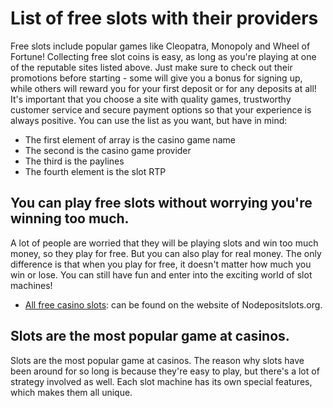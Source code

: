 # List of free slots with their providers

Free slots include popular games like Cleopatra, Monopoly and Wheel of Fortune! Collecting free slot coins is easy, as long as you're playing at one of the reputable sites listed above. Just make sure to check out their promotions before starting - some will give you a bonus for signing up, while others will reward you for your first deposit or for any deposits at all! It's important that you choose a site with quality games, trustworthy customer service and secure payment options so that your experience is always positive.
You can use the list as you want, but have in mind:
* The first element of array is the casino game name
* The second is the casino game provider
* The third is the paylines
* The fourth element is the slot RTP

## You can play free slots without worrying you're winning too much.
A lot of people are worried that they will be playing slots and win too much money, so they play for free. But you can also play for real money. The only difference is that when you play for free, it doesn't matter how much you win or lose. You can still have fun and enter into the exciting world of slot machines!
* [All free casino slots](https://nodepositslots.org/online-slots/): can be found on the website of Nodepositslots.org.

## Slots are the most popular game at casinos.
Slots are the most popular game at casinos. The reason why slots have been around for so long is because they're easy to play, but there's a lot of strategy involved as well. Each slot machine has its own special features, which makes them all unique.

